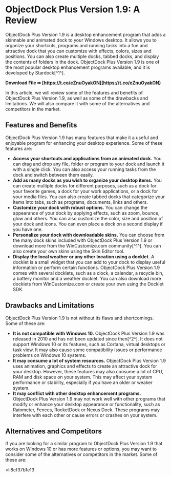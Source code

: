 # ObjectDock Plus Version 1.9: A Review
 
ObjectDock Plus Version 1.9 is a desktop enhancement program that adds a skinnable and animated dock to your Windows desktop. It allows you to organize your shortcuts, programs and running tasks into a fun and attractive dock that you can customize with effects, colors, sizes and positions. You can also create multiple docks, tabbed docks, and display the contents of folders in the dock. ObjectDock Plus Version 1.9 is one of the most popular desktop enhancement programs available, and it is developed by Stardock[^1^].
 
**Download File ➡ [https://t.co/eZnuOyakON](https://t.co/eZnuOyakON)**


 
In this article, we will review some of the features and benefits of ObjectDock Plus Version 1.9, as well as some of the drawbacks and limitations. We will also compare it with some of the alternatives and competitors in the market.
 
## Features and Benefits
 
ObjectDock Plus Version 1.9 has many features that make it a useful and enjoyable program for enhancing your desktop experience. Some of these features are:
 
- **Access your shortcuts and applications from an animated dock.** You can drag and drop any file, folder or program to your dock and launch it with a single click. You can also access your running tasks from the dock and switch between them easily.
- **Add as many docks as you wish to organize your desktop items.** You can create multiple docks for different purposes, such as a dock for your favorite games, a dock for your work applications, or a dock for your media files. You can also create tabbed docks that categorize your items into tabs, such as programs, documents, links and others.
- **Customize your dock with robust options.** You can change the appearance of your dock by applying effects, such as zoom, bounce, glow and others. You can also customize the color, size and position of your dock and icons. You can even place a dock on a second display if you have one.
- **Personalize your dock with downloadable skins.** You can choose from the many dock skins included with ObjectDock Plus Version 1.9 or download more from the WinCustomize.com community[^1^]. You can also create your own skins using the Skin Editor tool.
- **Display the local weather or any other location using a docklet.** A docklet is a small widget that you can add to your dock to display useful information or perform certain functions. ObjectDock Plus Version 1.9 comes with several docklets, such as a clock, a calendar, a recycle bin, a battery monitor and a weather docklet. You can also download more docklets from WinCustomize.com or create your own using the Docklet SDK.

## Drawbacks and Limitations
 
ObjectDock Plus Version 1.9 is not without its flaws and shortcomings. Some of these are:

- **It is not compatible with Windows 10.** ObjectDock Plus Version 1.9 was released in 2010 and has not been updated since then[^2^]. It does not support Windows 10 or its features, such as Cortana, virtual desktops or task view. It may also cause some compatibility issues or performance problems on Windows 10 systems.
- **It may consume a lot of system resources.** ObjectDock Plus Version 1.9 uses animation, graphics and effects to create an attractive dock for your desktop. However, these features may also consume a lot of CPU, RAM and disk space on your system. This may affect your system performance or stability, especially if you have an older or weaker system.
- **It may conflict with other desktop enhancement programs.** ObjectDock Plus Version 1.9 may not work well with other programs that modify or enhance your desktop appearance or functionality, such as Rainmeter, Fences, RocketDock or Nexus Dock. These programs may interfere with each other or cause errors or crashes on your system.

## Alternatives and Competitors
 
If you are looking for a similar program to ObjectDock Plus Version 1.9 that works on Windows 10 or has more features or options, you may want to consider some of the alternatives or competitors in the market. Some of these are:

<li8cf37b1e13


